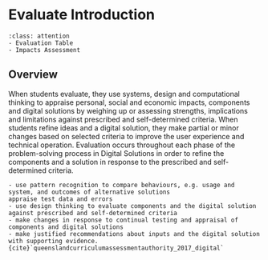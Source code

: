 # Evaluate Introduction
```{admonition} Tools used to complete the Evaluate phase:
:class: attention
- Evaluation Table
- Impacts Assessment
```

## Overview
When students evaluate, they use systems, design and computational thinking to appraise personal, social and economic impacts, components and digital solutions by weighing up or assessing strengths, implications and limitations against prescribed and self-determined criteria. When students refine ideas and a digital solution, they make partial or minor changes based on selected criteria to improve the user experience and technical operation. Evaluation occurs throughout each phase of the problem-solving process in Digital Solutions in order to refine the components and a solution in response to the prescribed and self-determined criteria.

```{admonition} To evaluate and refine, students:
- use pattern recognition to compare behaviours, e.g. usage and system, and outcomes of alternative solutions
appraise test data and errors
- use design thinking to evaluate components and the digital solution against prescribed and self-determined criteria
- make changes in response to continual testing and appraisal of components and digital solutions
- make justified recommendations about inputs and the digital solution with supporting evidence.{cite}`queenslandcurriculumassessmentauthority_2017_digital`
```